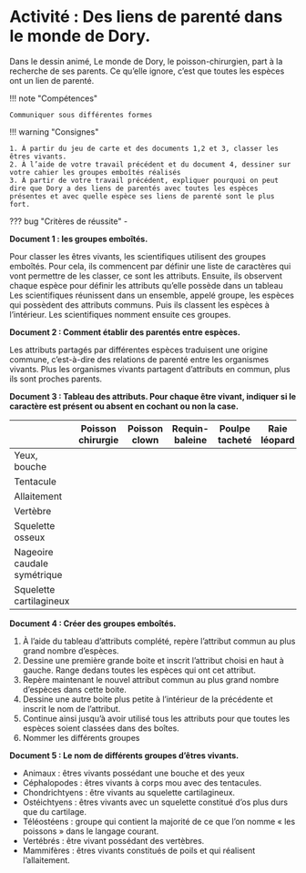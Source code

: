 # Activité : Des liens de parenté dans le monde de Dory.

Dans le dessin animé, Le monde de Dory, le poisson-chirurgien, part à la recherche de ses parents. Ce qu’elle ignore, c’est que toutes les espèces ont un lien de parenté.


!!! note "Compétences"

    Communiquer sous différentes formes  

!!! warning "Consignes"

    1. À partir du jeu de carte et des documents 1,2 et 3, classer les êtres vivants.
    2. À l’aide de votre travail précédent et du document 4, dessiner sur votre cahier les groupes emboîtés réalisés
    3. À partir de votre travail précédent, expliquer pourquoi on peut dire que Dory a des liens de parentés avec toutes les espèces présentes et avec quelle espèce ses liens de parenté sont le plus fort.
    
??? bug "Critères de réussite"
    - 


**Document 1 : les groupes emboîtés.**

Pour classer les êtres vivants, les scientifiques utilisent des groupes emboîtés. Pour cela, ils commencent par définir une liste de caractères qui vont permettre de les classer, ce sont les attributs.
Ensuite, ils observent chaque espèce pour définir les attributs qu’elle possède dans un tableau
Les scientifiques réunissent dans un ensemble, appelé groupe, les espèces qui possèdent des attributs communs. Puis ils classent les espèces à l’intérieur.
Les scientifiques nomment ensuite ces groupes.


**Document 2 : Comment établir des parentés entre espèces.**

Les attributs partagés par différentes espèces traduisent une origine commune, c’est-à-dire des relations de parenté entre les organismes vivants.
Plus les organismes vivants partagent d’attributs en commun, plus ils sont proches parents.


**Document 3 : Tableau des attributs. Pour chaque être vivant, indiquer si le caractère est présent ou absent en cochant ou non la case.**

<table>
<thead>
  <tr>
    <th>    </th>
    <th > Poisson chirurgie</th>
    <th> Poisson clown</th>
    <th> Requin-baleine</th>
    <th> Poulpe tacheté</th>
    <th> Raie léopard</th>
    <th> Béluga</th>
  </tr>
</thead>
<tbody>
  <tr>
    <td> Yeux, bouche</td>
    <td >    </td>
    <td>    </td>
        <td>    </td>
    <td>    </td>
    <td>    </td>
    <td>    </td>
  </tr>
  <tr>
    <td> Tentacule</td>
    <td>    </td>
        <td>    </td>
    <td>    </td>
    <td>    </td>
    <td>    </td>
    <td>    </td>
  </tr>
  <tr>
    <td> Allaitement</td>
    <td>    </td>
    <td>    </td>
      <td>    </td>
    <td>    </td>
    <td>    </td>
    <td>    </td>
  </tr>
  <tr>
    <td> Vertèbre</td>
    <td>    </td>
    <td>    </td>
    <td>    </td>
    <td>    </td>
    <td>    </td>
        <td>    </td>

  </tr>
  <tr>
    <td> Squelette osseux</td>
    <td >    </td>
    <td>    </td>
    <td>    </td>
    <td>    </td>
    <td>    </td>
        <td>    </td>

  </tr>
  <tr>
    <td> Nageoire caudale symétrique</td>
    <td>    </td>
    <td>    </td>
    <td>    </td>
    <td>    </td>
    <td>    </td>
        <td>    </td>

  </tr>
  <tr>
    <td> Squelette cartilagineux</td>
    <td>    </td>
    <td>    </td>
    <td>    </td>
    <td>    </td>
    <td>    </td>
        <td>    </td>

  </tr>
</tbody>
</table>



**Document 4 : Créer des groupes emboîtés.**

1. À l’aide du tableau d’attributs complété, repère l’attribut commun au plus grand nombre d’espèces.
2. Dessine une première grande boite et inscrit l’attribut choisi en haut à gauche. Range dedans toutes les espèces qui ont cet attribut.
3. Repère maintenant le nouvel attribut commun au plus grand nombre d’espèces dans cette boite.
4. Dessine une autre boite plus petite à l’intérieur de la précédente et inscrit le nom de l’attribut.
5. Continue ainsi jusqu’à avoir utilisé tous les attributs pour que toutes les espèces soient classées dans des boîtes.
6. Nommer les différents groupes

**Document 5 : Le nom de différents groupes d’êtres vivants.**

- Animaux : êtres vivants possédant une bouche et des yeux
- Céphalopodes : êtres vivants à corps mou avec des tentacules.
- Chondrichtyens : être vivants au squelette cartilagineux.
- Ostéichtyens : êtres vivants avec un squelette constitué d’os plus durs que du cartilage.
- Téléostéens : groupe qui contient la majorité de ce que l’on nomme « les poissons » dans le langage courant.
- Vertébrés : être vivant possédant des vertèbres.
- Mammifères : êtres vivants constitués de poils et qui réalisent l’allaitement.